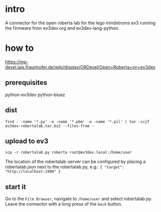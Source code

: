 # intro #
A connector for the open roberta lab for the lego mindstroms ev3 running the
firmware from ev3dev.org and ev3dev-lang-python.

# how to #
https://mp-devel.iais.fraunhofer.de/wiki/display/ORDevel/Open+Roberta+on+ev3dev

## prerequisites ##
python-ev3dev
python-bluez

## dist ##
``find . -name '*.py' -o -name '*.pbm' -o -name '*.pil' | tar -cvjf ev3dev-robertalab.tar.bz2 --files-from -``

## upload to ev3 ##
``scp -r robertalab.py roberta root@ev3dev.local:/home/user``

The location of the robertalab-server can be configured by placing a
robertalab.json next to the robertalab.py, e.g.:
``
{
    "target": "http://localhost:1999"
}
``

## start it ##
Go to the ``File Browser``, navigate to ``/home/user`` and select robertalab.py.
Leave the connector with a long press of the ``back`` button.
